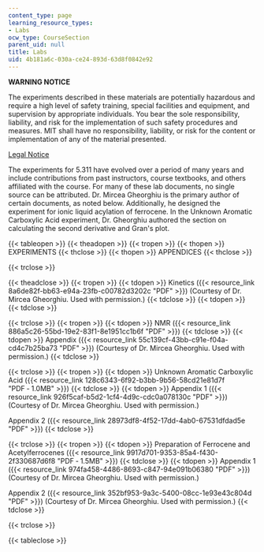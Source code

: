 ```yaml
---
content_type: page
learning_resource_types:
- Labs
ocw_type: CourseSection
parent_uid: null
title: Labs
uid: 4b181a6c-030a-ce24-893d-63d8f0842e92
---
```


**WARNING NOTICE**

The experiments described in these materials are potentially hazardous and require a high level of safety training, special facilities and equipment, and supervision by appropriate individuals. You bear the sole responsibility, liability, and risk for the implementation of such safety procedures and measures. MIT shall have no responsibility, liability, or risk for the content or implementation of any of the material presented.  
  
[Legal Notice](/terms/)

The experiments for 5.311 have evolved over a period of many years and include contributions from past instructors, course textbooks, and others affiliated with the course. For many of these lab documents, no single source can be attributed. Dr. Mircea Gheorghiu is the primary author of certain documents, as noted below. Additionally, he designed the experiment for ionic liquid acylation of ferrocene. In the Unknown Aromatic Carboxylic Acid experiment, Dr. Gheorghiu authored the section on calculating the second derivative and Gran's plot.

{{< tableopen >}}
{{< theadopen >}}
{{< tropen >}}
{{< thopen >}}
EXPERIMENTS
{{< thclose >}}
{{< thopen >}}
APPENDICES
{{< thclose >}}

{{< trclose >}}

{{< theadclose >}}
{{< tropen >}}
{{< tdopen >}}
Kinetics ({{< resource_link 8a6de82f-bb63-e94a-23fb-c00782d3202c "PDF" >}}) (Courtesy of Dr. Mircea Gheorghiu. Used with permission.)
{{< tdclose >}}
{{< tdopen >}}
 
{{< tdclose >}}

{{< trclose >}}
{{< tropen >}}
{{< tdopen >}}
NMR ({{< resource_link 886a5c26-55bd-19e2-83f1-8e1951cc1b6f "PDF" >}})
{{< tdclose >}}
{{< tdopen >}}
Appendix ({{< resource_link 55c139cf-43bb-c91e-f04a-cd4c7b25ba73 "PDF" >}}) (Courtesy of Dr. Mircea Gheorghiu. Used with permission.)
{{< tdclose >}}

{{< trclose >}}
{{< tropen >}}
{{< tdopen >}}
Unknown Aromatic Carboxylic Acid ({{< resource_link 128c6343-6f92-b3bb-9b56-58cd21e81d7f "PDF ‑ 1.0MB" >}})
{{< tdclose >}}
{{< tdopen >}}
Appendix 1 ({{< resource_link 926f5caf-b5d2-1cf4-4d9c-cdc0a078130c "PDF" >}}) (Courtesy of Dr. Mircea Gheorghiu. Used with permission.)  
  
Appendix 2 ({{< resource_link 28973df8-4f52-17dd-4ab0-67531dfdad5e "PDF" >}})
{{< tdclose >}}

{{< trclose >}}
{{< tropen >}}
{{< tdopen >}}
Preparation of Ferrocene and Acetylferrocenes ({{< resource_link 9917d701-9353-85a4-f430-2f330687d6f8 "PDF ‑ 1.5MB" >}})
{{< tdclose >}}
{{< tdopen >}}
Appendix 1 ({{< resource_link 974fa458-4486-8693-c847-94e091b06380 "PDF" >}}) (Courtesy of Dr. Mircea Gheorghiu. Used with permission.)  
  
Appendix 2 ({{< resource_link 352bf953-9a3c-5400-08cc-1e93e43c804d "PDF" >}}) (Courtesy of Dr. Mircea Gheorghiu. Used with permission.)
{{< tdclose >}}

{{< trclose >}}

{{< tableclose >}}